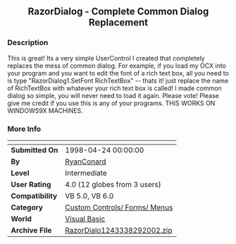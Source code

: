 ﻿<div align="center">

## RazorDialog \- Complete Common Dialog Replacement


</div>

### Description

This is great! Its a very simple UserControl I created that completely replaces the mess of common dialog. For example, if you load my OCX into your program and you want to edit the font of a rich text box, all you need to is type "RazorDialog1.SetFont RichTextBox" -- thats it! just replace the name of RichTextBox with whatever your rich text box is called! I made common dialog so simple, you will never need to load it again. Please vote! Please give me credit if you use this is any of your programs. THIS WORKS ON WINDOWS9X MACHINES.
 
### More Info
 


<span>             |<span>
---                |---
**Submitted On**   |1998-04-24 00:00:00
**By**             |[RyanConard](https://github.com/Planet-Source-Code/PSCIndex/blob/master/ByAuthor/ryanconard.md)
**Level**          |Intermediate
**User Rating**    |4.0 (12 globes from 3 users)
**Compatibility**  |VB 5\.0, VB 6\.0
**Category**       |[Custom Controls/ Forms/  Menus](https://github.com/Planet-Source-Code/PSCIndex/blob/master/ByCategory/custom-controls-forms-menus__1-4.md)
**World**          |[Visual Basic](https://github.com/Planet-Source-Code/PSCIndex/blob/master/ByWorld/visual-basic.md)
**Archive File**   |[RazorDialo1243338292002\.zip](https://github.com/Planet-Source-Code/ryanconard-razordialog-complete-common-dialog-replacement__1-38472/archive/master.zip)








